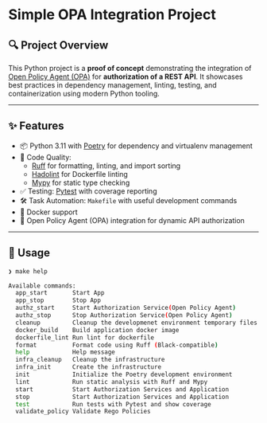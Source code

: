 # Simple OPA Integration Project

## 🔍 Project Overview

This Python project is a **proof of concept** demonstrating the integration of [Open Policy Agent (OPA)](https://www.openpolicyagent.org/) for **authorization of a REST API**. It showcases best practices in dependency management, linting, testing, and containerization using modern Python tooling.

---

## ✨ Features

* 📦 Python 3.11 with [Poetry](https://python-poetry.org/) for dependency and virtualenv management
* 🧹 Code Quality:
  * [Ruff](https://github.com/astral-sh/ruff) for formatting, linting, and import sorting
  * [Hadolint](https://github.com/hadolint/hadolint) for Dockerfile linting
  * [Mypy](http://mypy-lang.org/) for static type checking
* ✅ Testing: [Pytest](https://docs.pytest.org/) with coverage reporting
* 🛠️ Task Automation: `Makefile` with useful development commands
* 🐳 Docker support
* 🔐 Open Policy Agent (OPA) integration for dynamic API authorization

---

## 🚀 Usage

```bash
❯ make help

Available commands:
  app_start       Start App
  app_stop        Stop App
  authz_start     Start Authorization Service(Open Policy Agent)
  authz_stop      Stop Authorization Service(Open Policy Agent)
  cleanup         Cleanup the developmenet environment temporary files
  docker_build    Build application docker image
  dockerfile_lint Run lint for dockerfile
  format          Format code using Ruff (Black-compatible)
  help            Help message
  infra_cleanup   Cleanup the infrastructure
  infra_init      Create the infrastructure
  init            Initialize the Poetry development environment
  lint            Run static analysis with Ruff and Mypy
  start           Start Authorization Services and Application
  stop            Start Authorization Services and Application
  test            Run tests with Pytest and show coverage
  validate_policy Validate Rego Policies
```
